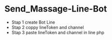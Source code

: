 # Send_Massage-Line-Bot
- Stap 1 create Bot Line
- Stap 2 coppy lineToken and channel 
- Stap 3 paste lineToken and channel in line php